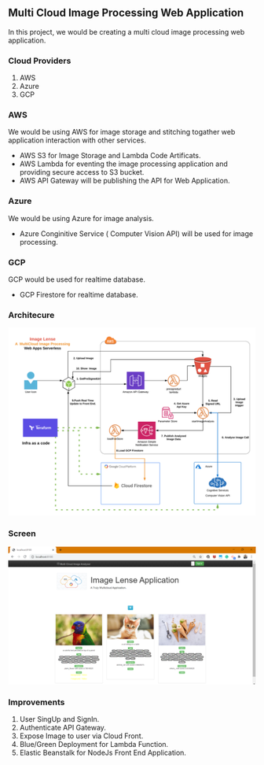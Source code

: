 ## Multi Cloud Image Processing Web Application

In this project, we would be creating a multi cloud image processing web application.

### Cloud Providers
1. AWS
2. Azure
3. GCP

### AWS 
We would be using AWS for image storage and  stitching togather web application interaction with other services.
- AWS S3 for Image Storage and Lambda Code Artificats.
- AWS Lambda for eventing the image processing application and providing secure access to S3 bucket.
- AWS API Gateway will be publishing the API for Web Application.

### Azure
We would be using Azure for image analysis.
- Azure Conginitive Service ( Computer Vision API) will be used for image processing.

### GCP
GCP would be used for realtime database.
- GCP Firestore for realtime database.

### Architecure
![Screenshot](MultiCloud-ImageLense.png)

### Screen
![Screenshot](MultiCloud-ImageLense-screen.PNG)

### Improvements
1. User SingUp and SignIn.
2. Authenticate API Gateway.
3. Expose Image to user via Cloud Front.
4. Blue/Green Deployment for Lambda Function.
5. Elastic Beanstalk for NodeJs Front End Application.
